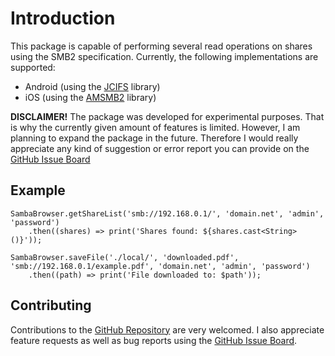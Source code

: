 # Introduction
This package is capable of performing several read operations on shares using the SMB2 specification.
Currently, the following implementations are supported:
- Android (using the [JCIFS](https://www.jcifs.org/) library)
- iOS (using the [AMSMB2](https://github.com/amosavian/AMSMB2) library)

**DISCLAIMER!**
The package was developed for experimental purposes. That is why the currently given amount of features is limited.
However, I am planning to expand the package in the future. Therefore I would really appreciate any kind of suggestion or error report you can provide on the [GitHub Issue Board](https://github.com/Schloool/samba-browser-flutter/issues)

## Example
````
SambaBrowser.getShareList('smb://192.168.0.1/', 'domain.net', 'admin', 'password')
    .then((shares) => print('Shares found: ${shares.cast<String>()}'));
    
SambaBrowser.saveFile('./local/', 'downloaded.pdf', 'smb://192.168.0.1/example.pdf', 'domain.net', 'admin', 'password')
    .then((path) => print('File downloaded to: $path'));
````

## Contributing
Contributions to the [GitHub Repository](https://github.com/Schloool/samba-browser-flutter) are very welcomed.
I also appreciate feature requests as well as bug reports using the [GitHub Issue Board](https://github.com/Schloool/samba-browser-flutter/issues).